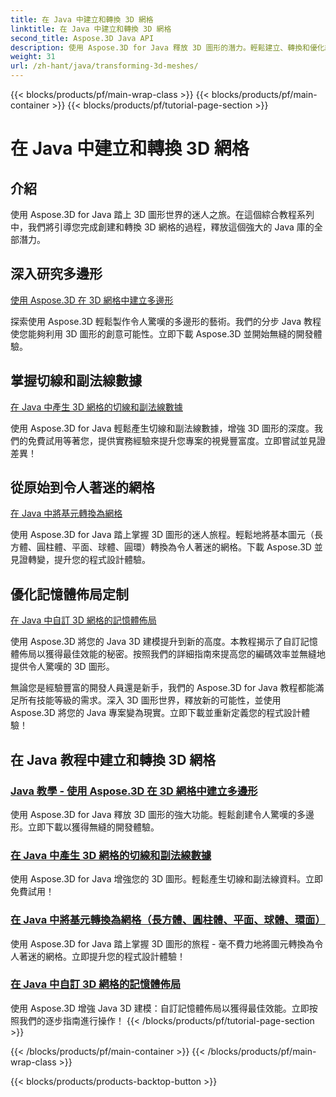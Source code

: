 ```yaml
---
title: 在 Java 中建立和轉換 3D 網格
linktitle: 在 Java 中建立和轉換 3D 網格
second_title: Aspose.3D Java API
description: 使用 Aspose.3D for Java 釋放 3D 圖形的潛力。輕鬆建立、轉換和優化網格。透過我們的教學提升您的編碼體驗。
weight: 31
url: /zh-hant/java/transforming-3d-meshes/
---
```


{{< blocks/products/pf/main-wrap-class >}}
{{< blocks/products/pf/main-container >}}
{{< blocks/products/pf/tutorial-page-section >}}

# 在 Java 中建立和轉換 3D 網格


## 介紹

使用 Aspose.3D for Java 踏上 3D 圖形世界的迷人之旅。在這個綜合教程系列中，我們將引導您完成創建和轉換 3D 網格的過程，釋放這個強大的 Java 庫的全部潛力。

## 深入研究多邊形 
[使用 Aspose.3D 在 3D 網格中建立多邊形](./create-polygons-in-meshes/)

探索使用 Aspose.3D 輕鬆製作令人驚嘆的多邊形的藝術。我們的分步 Java 教程使您能夠利用 3D 圖形的創意可能性。立即下載 Aspose.3D 並開始無縫的開發體驗。

## 掌握切線和副法線數據
[在 Java 中產生 3D 網格的切線和副法線數據](./generate-tangent-binormal-data/)

使用 Aspose.3D for Java 輕鬆產生切線和副法線數據，增強 3D 圖形的深度。我們的免費試用等著您，提供實務經驗來提升您專案的視覺豐富度。立即嘗試並見證差異！

## 從原始到令人著迷的網格 
[在 Java 中將基元轉換為網格](./convert-primitives-to-meshes/)

使用 Aspose.3D for Java 踏上掌握 3D 圖形的迷人旅程。輕鬆地將基本圖元（長方體、圓柱體、平面、球體、圓環）轉換為令人著迷的網格。下載 Aspose.3D 並見證轉變，提升您的程式設計體驗。

## 優化記憶體佈局定制 
[在 Java 中自訂 3D 網格的記憶體佈局](./customize-mesh-memory-layout/)

使用 Aspose.3D 將您的 Java 3D 建模提升到新的高度。本教程揭示了自訂記憶體佈局以獲得最佳效能的秘密。按照我們的詳細指南來提高您的編碼效率並無縫地提供令人驚嘆的 3D 圖形。

無論您是經驗豐富的開發人員還是新手，我們的 Aspose.3D for Java 教程都能滿足所有技能等級的需求。深入 3D 圖形世界，釋放新的可能性，並使用 Aspose.3D 將您的 Java 專案變為現實。立即下載並重新定義您的程式設計體驗！
## 在 Java 教程中建立和轉換 3D 網格
### [Java 教學 - 使用 Aspose.3D 在 3D 網格中建立多邊形](./create-polygons-in-meshes/)
使用 Aspose.3D for Java 釋放 3D 圖形的強大功能。輕鬆創建令人驚嘆的多邊形。立即下載以獲得無縫的開發體驗。
### [在 Java 中產生 3D 網格的切線和副法線數據](./generate-tangent-binormal-data/)
使用 Aspose.3D for Java 增強您的 3D 圖形。輕鬆產生切線和副法線資料。立即免費試用！
### [在 Java 中將基元轉換為網格（長方體、圓柱體、平面、球體、環面）](./convert-primitives-to-meshes/)
使用 Aspose.3D for Java 踏上掌握 3D 圖形的旅程 - 毫不費力地將圖元轉換為令人著迷的網格。立即提升您的程式設計體驗！
### [在 Java 中自訂 3D 網格的記憶體佈局](./customize-mesh-memory-layout/)
使用 Aspose.3D 增強 Java 3D 建模：自訂記憶體佈局以獲得最佳效能。立即按照我們的逐步指南進行操作！
{{< /blocks/products/pf/tutorial-page-section >}}

{{< /blocks/products/pf/main-container >}}
{{< /blocks/products/pf/main-wrap-class >}}

{{< blocks/products/products-backtop-button >}}
